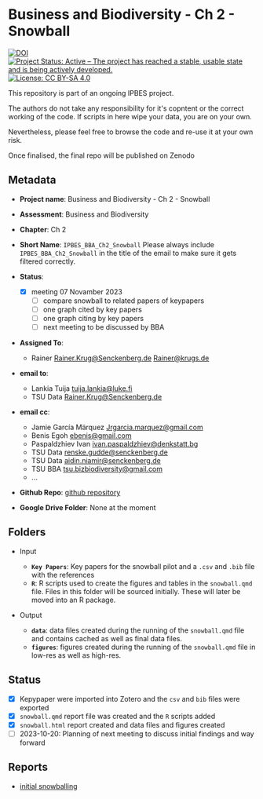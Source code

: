 # Business and Biodiversity - Ch 2 - Snowball

[![DOI](https://zenodo.org/badge/DOI/99.9999/zenodo.9999999.svg)](https://doi.org/99.9999/zenodo.9999999)
[![Project Status: Active – The project has reached a stable, usable state and is being actively developed.](https://www.repostatus.org/badges/latest/active.svg)](https://www.repostatus.org/#active)
[![License: CC BY-SA 4.0](https://img.shields.io/badge/License-CC_BY--SA_4.0-lightgrey.svg)](https://creativecommons.org/licenses/by-sa/4.0/)

This repository is part of an ongoing IPBES project.

The authors do not take any responsibility for it's copntent or the correct working of the code. If scripts in here wipe your data, you are on your own.

Nevertheless, please feel free to browse the code and re-use it at your own risk.

Once finalised, the final repo will be published on Zenodo

## Metadata

- **Project name**: Business and Biodiversity - Ch 2 - Snowball
- **Assessment**: Business and Biodiversity
- **Chapter**: Ch 2
- **Short Name**: `IPBES_BBA_Ch2_Snowball`
  Please always include `IPBES_BBA_Ch2_Snowball` in the title of the email to make sure it gets filtered correctly.
- **Status**:
  - [x] meeting 07 Novamber 2023
    - [ ] compare snowball to related papers of keypapers
    - [ ] one graph cited by key papers
    - [ ] one graph citing by key papers
    - [ ] next meeting to be discussed by BBA

- **Assigned To**:
  - Rainer <Rainer.Krug@Senckenberg.de> <Rainer@krugs.de>

- **email to**:
  - Lankia Tuija <tuija.lankia@luke.fi>
  - TSU Data <Rainer.Krug@Senckenberg.de>

- **email cc**:
  - Jamie García Märquez <Jrgarcia.marquez@gmail.com>
  - Benis Egoh <ebenis@gmail.com>
  - Paspaldzhiev Ivan <ivan.paspaldzhiev@denkstatt.bg>
  - TSU Data <renske.gudde@senckenberg.de>
  - TSU Data <aidin.niamir@senckenberg.de>
  - TSU BBA <tsu.bizbiodiversity@gmail.com>
  - ...

- **Github Repo**: [github repository](https://github.com/IPBES-Data/IPBES_BBA_Ch2_Snowball)
- **Google Drive Folder**: None at the moment

## Folders

- Input
  - **`Key Papers`**: Key papers for the snowball pilot and a `.csv` and `.bib` file with the references
  - **`R`**: R scripts used to create the figures and tables in the `snowball.qmd` file. Files in this folder will be sourced initially. These will later be moved into an R package.

- Output
  - **`data`**: data files created during the running of the `snowball.qmd` file and contains cached as well as final data files.
  - **`figures`**: figures created during the running of the `snowball.qmd` file in low-res as well as high-res.

## Status

- [x] Kepypaper were imported into Zotero and the `csv` and `bib` files were exported
- [x] `snowball.qmd` report file was created and the `R` scripts added
- [x] `snowball.html` report created and data files and figures created
- [ ] 2023-10-20: Planning of next meeting to discuss initial findings and way forward

## Reports

- [initial snowballing](snowball.html)
